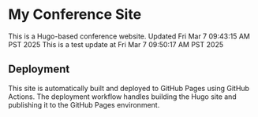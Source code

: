 # My Conference Site

This is a Hugo-based conference website. Updated Fri Mar  7 09:43:15 AM PST 2025
This is a test update at Fri Mar  7 09:50:17 AM PST 2025

## Deployment

This site is automatically built and deployed to GitHub Pages using GitHub Actions. The deployment workflow handles building the Hugo site and publishing it to the GitHub Pages environment.
